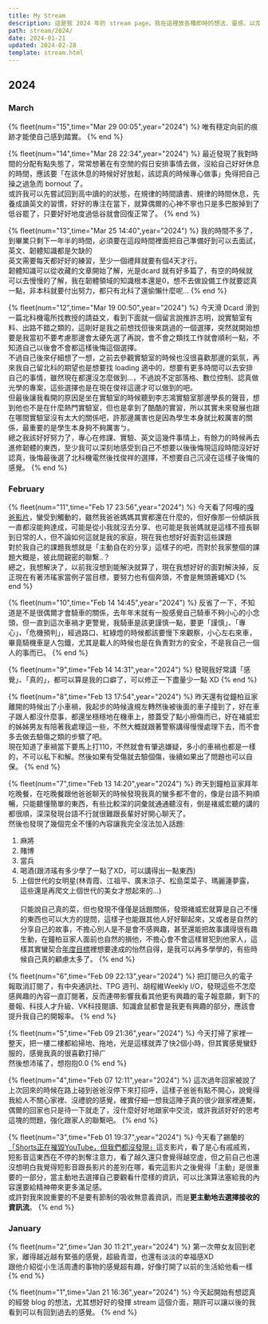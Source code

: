 ```yaml
---
title: My Stream
description: 這是我 2024 年的 stream page。我在這裡放各種即時的想法、靈感、以及看到的、讀到的內容。
path: stream/2024/
date: 2024-01-21
updated: 2024-02-28
template: stream.html
---
```


## 2024

### March

{% fleet(num="15",time="Mar 29 00:05",year="2024") %}
唯有穩定向前的痕跡才能使自己感到踏實。
{% end %}

{% fleet(num="14",time="Mar 28 22:34",year="2024") %}
最近發現了我對時間的分配有點失態了，常常想著在有空閒的假日安排事情去做，沒給自己好好休息的時間，應該要「在該休息的時候好好放鬆，該認真的時候專心做事」免得把自己操之過急而 bornout 了。<br>
或許我可以先嘗試回到高中讀的的狀態，在規律的時間讀書、規律的時間休息，先養成讀英文的習慣，好好的專注在當下，就算偶爾的心神不寧也只是多巴胺掉到了低谷罷了，只要好好地度過低谷就會回復正常了。
{% end %}

{% fleet(num="13",time="Mar 25 14:40",year="2024") %}
我的時間不多了，到畢業只剩下一年半的時間，必須要在這段時間裡面把自己準備好到可以去面試，英文、韌體知識都是欠缺的<br>
英文需要每天都好好的練習，至少一個禮拜就要有個4天才行。<br>
韌體知識可以從收藏的文章開始了解，光是dcard 就有好多篇了，有空的時候就可以去慢慢的了解，我在韌體領域的知識根本還是0，想不去做設備工作就要認真一點，非本科就要付出努力，都只有北科了還偷懶什麼呢...
{% end %}

{% fleet(num="12",time="Mar 19 00:50",year="2024") %}
今天滑 Dcard 滑到一篇北科機電所找教授的請益文，看到下面就一個留言說推許志明，說實驗室有料、出路不錯之類的，這剛好是我之前想找但後來跳過的一個選擇，突然就開始想要是我當初不要考慮那邊會太硬先選了再說，會不會之類找工作就會順利一點，不知道自己以後會不會都這樣後悔這個選擇。<br>
不過自己後來仔細想了一想，之前去參觀實驗室的時候也沒很喜歡那邊的氣氛，再來我自己留北科的期望也是想要找 loading 適中的，想要有更多時間可以去安排自己的事情，雖然現在都還沒怎麼做到...，不過說不定部落格、數位控制、認真做光學的專案，這些選擇也是在現在俊祥這邊才可以做到的吧。<br>
但最後讓我看開的原因是坐在實驗室的時候聽到李志鴻實驗室那邊學長的聲音，想到他也不是在什麼熱門實驗室，但也是拿到了酷酷的實習，所以其實未來發展也跟在哪間實驗室沒有太大的關係吧，許那邊厲害也是因為學生本身就比較厲害的關係，最重要的是學生本身夠不夠厲害ㄅ。<br>
總之我該好好努力了，專心在修課、實驗、英文這幾件事情上，有餘力的時候再去進修韌體的東西，至少我可以深刻地感受到自己不想要以後後悔現這段時間沒好好認真，後悔最後選了北科機電然後找俊祥的選擇，不想要自己沉浸在這樣子後悔的感覺。
{% end %}

### February

{% fleet(num="11",time="Feb 17 23:56",year="2024") %}
今天看了阿嘎的<a href="https://youtu.be/hLIX0sJvzfQ?si=aSUcXZAEt0m9hm6L">嘎爸影片</a>，蠻受到觸動的，雖然我爸爸媽媽其實都還在什麼的，但好像那一份傾訴我一直都沒能夠達成，可能是從小我就沒去分享、也可能是我爸媽就是這樣不擅長聊到日常的人，但不論如何這就是我的家庭，現在我也想好好面對這些課題<br>
對於我自己的課題我想就是「主動自在的分享」這樣子的吧，而對於我家整個的課題大概是，彼此間親密的聯繫..？<br>
總之，我想解決了，以前我沒想到能解決就算了，現在我想好好的面對解決掉，反正現在有著沛瑤家當例子當目標，要努力也有個奔頭，不會是無頭蒼蠅XD
{% end %}

{% fleet(num="10",time="Feb 14 14:45",year="2024") %}
反省了一下，不知道是不是很偶爾才會騎車的關係，去年年末就有一股感覺自己騎車不夠小心的小念頭，但一直到這次車禍才更警覺，我騎車是該更謹慎一點，要更「謹慎」、「專心」、「危機預判」，經過路口、紅綠燈的時候都該要慢下來觀察，小心左右來車，畢竟騎機車是人包鐵，尤其是載人的時候也是在負責對方的安全，不是我自己一個人的事而已。
{% end %}

{% fleet(num="9",time="Feb 14 14:31",year="2024") %}
發現我好常講「感覺」、「真的」，都可以算是我的口癖了，可以修正一下盡量少一點 XD
{% end %}

{% fleet(num="8",time="Feb 13 17:54",year="2024") %}
昨天還有從鐘柏亘家離開的時候出了小車禍，我起步的時候違規左轉然後被後面的車子撞到了，好在車子跟人都沒什麼事，都還坐穩穩地在機車上，膝蓋受了點小擦傷而已，好在褚威宏的姊姊男友有陪著我處理這一些，不然大概就跟著警察講得慢慢處理下去，而不會多去做去驗傷之類的步驟了吧。<br>
現在知道了車禍當下要馬上打110，不然就會有肇逃嫌疑，多小的車禍也都是一樣的，不可以私下和解。然後如果有受傷就去驗個傷，後續如果出了問題也可以自保。
{% end %}

{% fleet(num="7",time="Feb 13 14:20",year="2024") %}
昨天到鐘柏亘家拜年吃晚餐，在吃晚餐跟他爸爸聊天的時候發現我真的蠻多都不會的，像是台語不夠順暢，只能聽懂簡單的東西，有些比較深的詞彙就通通聽沒有，倒是褚威宏聽的講的都很順，深深發現台語不行就很難跟長輩好好開心聊天了。<br>
然後也發現了幾個完全不懂的內容讓我完全沒法加入話題:<br>
1. 麻將<br>
2. 賭博<br>
3. 當兵<br>
4. 喝酒(跟沛瑤有多少學了一點了XD，可以講得出一點東西)<br>
5. 上個世代的女明星(林青霞、江祖平、廣末涼子、松島菜菜子、瑪麗蓮夢露，這些還是再爬文上個世代的美女才想起來的...)<br><br>
只能說自己真的菜，但也發現不僅僅是話題關係，發現褚威宏就算是自己不懂的東西也可以大方的提問，這樣子也能跟其他人好好聊起來，又或者是自然的分享自己的故事，不擔心別人是不是會不感興趣，甚至還能把故事講得很有趣生動，在鐘柏亘家人面前也自然的損他，不擔心會不會這樣冒犯到他家人，這樣其實蠻契合<a href="https://ming-blog.netlify.app/blog/2024-goal/">年度目標</a>裡想要達成的怡然自得，是我可以再多學學的，有些時候自己真的顧慮太多了。
{% end %}

{% fleet(num="6",time="Feb 09 22:13",year="2024") %}
把訂閱已久的電子報取消訂閱了，有中央通訊社、TPG 週刊、胡程維Weekly I/O，發現這些不怎麼感興趣的內容一直訂閱著，反而連帶影響我看其他更有興趣的電子報意願，剩下的曼報、科技人才升級、VK科技閱讀、知識倉鼠都會是我更有興趣的部分，應該會提升我自己的開報率。
{% end %}

{% fleet(num="5",time="Feb 09 21:36",year="2024") %}
今天打掃了家裡一整天，把一樓二樓都給掃地、拖地，光是這樣就弄了快2個小時，但其實感覺蠻舒服的，感覺我真的很喜歡打掃ㄏ<br>
然後想沛瑤了，想抱抱0.0
{% end %}

{% fleet(num="4",time="Feb 07 12:11",year="2024") %}
這次過年回家被說了上次回來的時候在路上碰到爸爸沒停下來打招呼，這樣子爸爸有點不開心，說覺得我給人不關心家裡、沒禮貌的感覺，確實仔細一想我這陣子真的很少跟家裡連繫，偶爾的回家也只是待一下就走了，沒什麼好好地跟家中交流，或許我該好好的思考這塊的問題，強化跟家人的聯繫吧。
{% end %}

{% fleet(num="3",time="Feb 01 19:37",year="2024") %}
今天看了錫蘭的<a href="https://youtu.be/RR7iHDyh9xs?si=IXuYc7SKNznVcH3y">「Shorts正在摧毀YouTube，但我們都沒發現」</a>這支影片，看了是心有戚戚焉，短影音這東西在不停的剝奪注意力，看了越久還只會覺得越空虛，但之前自己也還沒想明白我覺得短影音跟長影片的差別在哪，看完這影片之後覺得「主動」是很重要的一部分，當主動地去選擇自己要觀看什麼樣的資訊，可以比演算法塞給我的內容還要給精神帶來更多滿足感。<br>
或許對我來說重要的不是要有節制的吸收無意義資訊，而是<b>更主動地去選擇接收的資訊流</b>。
{% end %}

### January

{% fleet(num="2",time="Jan 30 11:21",year="2024") %}
第一次帶女友回到老家，離得越近越有緊張的感覺，超級青澀，也還有淡淡的幸福感XD<br>
跟他介紹從小生活周遭的事物的感覺超有趣，好像打開了以前的生活給他看一樣
{% end %}

{% fleet(num="1",time="Jan 21 16:36",year="2024") %}
今天起開始有想認真的經營 blog 的想法，尤其想好好的發揮 stream 這個介面，期許可以讓以後的我看到可以有回到過去的感覺。
{% end %}
